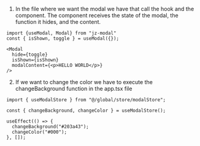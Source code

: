 1. In the file where we want the modal we have that call the hook and the component.
   The component receives the state of the modal, the function it hides, and the content.

```
import {useModal, Modal} from "jz-modal"
const { isShown, toggle } = useModal({});

<Modal
  hide={toggle}
  isShown={isShown}
  modalContent={<p>HELLO WORLD</p>}
/>

```

2. If we want to change the color we have to execute the changeBackground function in the app.tsx file


```
import { useModalStore } from "@/global/store/modalStore";

const { changeBackground, changeColor } = useModalStore();

useEffect(() => {
  changeBackground("#203a43");
  changeColor("#000");
}, []);

```
